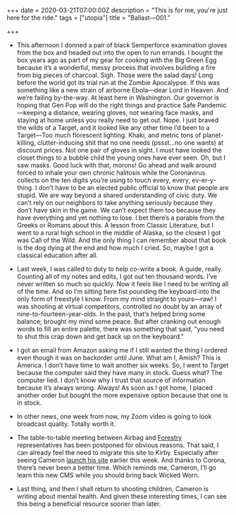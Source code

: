 +++
date = 2020-03-21T07:00:00Z
description = "This is for me, you're just here for the ride."
tags = ["utopia"]
title = "Ballast—001."

+++
* This afternoon I donned a pair of black Semperforce examination gloves from the box and headed out into the open to run errands. I bought the box years ago as part of my gear for cooking with the Big Green Egg because it’s a wonderful, messy process that involves building a fire from big pieces of charcoal. Sigh. Those were the salad days! Long before the world got its trial run at the Zombie Apocalypse. If this was something like a new strain of airborne Ebola—dear Lord in Heaven. And we’re failing by-the-way. At least here in Washington. Our governor is hoping that Gen Pop will do the right things and practice Safe Pandemic—keeping a distance, wearing gloves, not wearing face masks, and staying at home unless you really need to get out. Nope. I just braved the wilds of a Target, and it looked like any other time I’d been to a Target—Too much florescent lighting. Khaki, and metric tons of planet-killing, clutter-inducing shit that no one needs (pssst…no one wants) at discount prices. Not one pair of gloves in sight. I must have looked the closet things to a bubble child the young ones have ever seen. Oh, but I saw masks. Good luck with that, morons! Go ahead and walk around forced to inhale your own chronic halitosis while the Coronavirus collects on the ten digits you’re using to touch every, every, ev-er-y-thing. I don’t have to be an elected public official to know that people are stupid. We are way beyond a shared understanding of civic duty. We can’t rely on our neighbors to take anything seriously because they don’t have skin in the game. We can’t expect them too because they have everything and yet nothing to lose. I bet there’s a parable from the Greeks or Romans about this. A lesson from Classic Literature, but I went to a rural high school in the middle of Alaska, so the closest I got was Call of the Wild. And the only thing I can remember about that book is the dog dying at the end and how much I cried. So, maybe I got a classical education after all.

* Last week, I was called to duty to help co-write a book. A guide, really. Counting all of my notes and edits, I got out ten thousand words. I’ve never written so much so quickly. Now it feels like I need to be writing all of the time. And so I’m sitting here fist pounding the keyboard into the only form of freestyle I know. From my mind straight to yours—raw! I was shooting at virtual competitors, controlled no doubt by an array of nine-to-fourteen-year-olds. In the past, that’s helped bring some balance; brought my mind some peace. But after cranking out enough words to fill an entire palette, there was something that said, "you need to shut this crap down and get back up on the keyboard."

* I got an email from Amazon asking me if I still wanted the thing I ordered even though it was on backorder until June. What am I, Amish? This is America. I don’t have time to wait another six weeks. So, I went to Target because the computer said they have many in stock. Guess what? The computer lied. I don’t know why I trust that source of information because it’s always wrong. Always! As soon as I got home, I placed another order but bought the more expensive option because that one is in stock.

* In other news, one week from now, my Zoom video is going to look broadcast quality. Totally worth it.

* The table-to-table meeting between Airbag and [Forestry](https://forestry.io "Forestry") representatives has been postponed for obvious reasons. That said, I can already feel the need to migrate this site to Kirby. Especially after seeing Cameron [launch his site](http://www.cameronmoll.com/journal/dont-call-it-a-comeback "Cameron launched his website, the one millionth to use Tiempos!") earlier this week. And thanks to Corona, there’s never been a better time. Which reminds me, Cameron, I’ll go learn this new CMS while you should bring back Wicked Worn.

* Last thing, and then I shall return to shooting children, Cameron is writing about mental health. And given these interesting times, I can see this being a beneficial resource sooner than later.